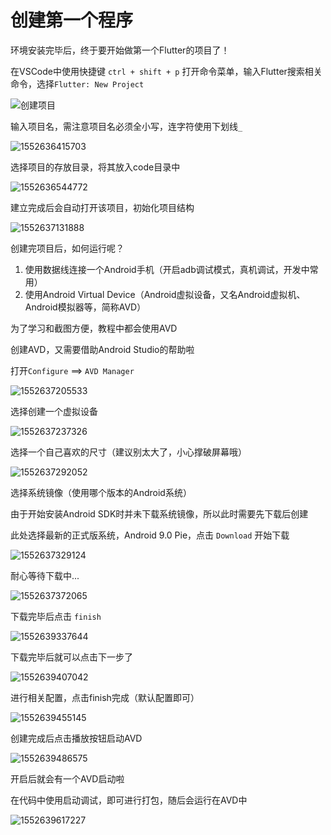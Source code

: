 # 创建第一个程序

环境安装完毕后，终于要开始做第一个Flutter的项目了！

在VSCode中使用快捷键 `ctrl + shift + p` 打开命令菜单，输入Flutter搜索相关命令，选择`Flutter: New Project`

![创建项目](./assets/vscode_install_plugin_completed.png)

输入项目名，需注意项目名必须全小写，连字符使用下划线`_`

![1552636415703](./assets/create_project.png)

选择项目的存放目录，将其放入code目录中

![1552636544772](./assets/create_project2.png)

建立完成后会自动打开该项目，初始化项目结构

![1552637131888](./assets/create_project3.png)

创建完项目后，如何运行呢？

1. 使用数据线连接一个Android手机（开启adb调试模式，真机调试，开发中常用）
2. 使用Android Virtual Device（Android虚拟设备，又名Android虚拟机、Android模拟器等，简称AVD）

为了学习和截图方便，教程中都会使用AVD

创建AVD，又需要借助Android Studio的帮助啦

打开`Configure` ==> `AVD Manager`

![1552637205533](./assets/avd_manager.png)

选择创建一个虚拟设备

![1552637237326](./assets/avd_manager2.png)

选择一个自己喜欢的尺寸（建议别太大了，小心撑破屏幕哦）

![1552637292052](./assets/avd_manager3.png)

选择系统镜像（使用哪个版本的Android系统）

由于开始安装Android SDK时并未下载系统镜像，所以此时需要先下载后创建

此处选择最新的正式版系统，Android 9.0 Pie，点击 `Download` 开始下载

![1552637329124](./assets/avd_manager4.png)

耐心等待下载中...

![1552637372065](./assets/avd_manager5.png)

下载完毕后点击 `finish` 

![1552639337644](./assets/avd_manager6.png)

下载完毕后就可以点击下一步了

![1552639407042](./assets/avd_manager7.png)

进行相关配置，点击finish完成（默认配置即可）

![1552639455145](./assets/avd_manager8.png)

创建完成后点击播放按钮启动AVD

![1552639486575](./assets/avd_manager9.png)

开启后就会有一个AVD启动啦

在代码中使用启动调试，即可进行打包，随后会运行在AVD中

![1552639617227](./assets/starting_debug.png)